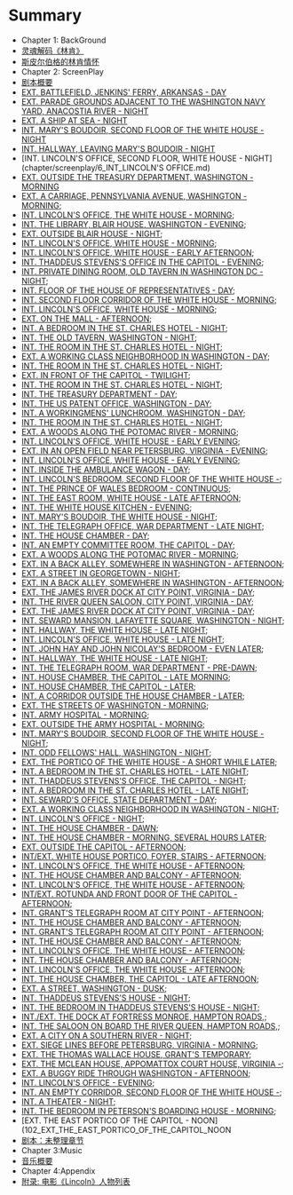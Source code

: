# Summary
* Chapter 1: BackGround
* [灵魂解码《林肯》](chapter/background/Film-Lincoln-1.md)
* [斯皮尔伯格的林肯情怀](chapter/background/Lincoln-Spielberg.md)
* Chapter 2: ScreenPlay
* [剧本概要](chapter/screenplay/ScreenplaySummary.md)
* [EXT. BATTLEFIELD, JENKINS' FERRY, ARKANSAS - DAY](chapter/screenplay/1_EXT_BATTLEFIELD.md)
* [EXT. PARADE GROUNDS ADJACENT TO THE WASHINGTON NAVY YARD, ANACOSTIA RIVER - NIGHT](chapter/screenplay/2_EXT_PARADE_GROUNDS.md)
* [EXT. A SHIP AT SEA - NIGHT](chapter/screenplay/3_EXT_A_SHIP_AT_SEA.md)
* [INT. MARY'S BOUDOIR, SECOND FLOOR OF THE WHITE HOUSE - NIGHT](chapter/screenplay/4_INT_MARY'S_BOUDOIR,.md)
* [INT. HALLWAY, LEAVING MARY'S BOUDOIR - NIGHT](chapter/screenplay/5_INT_HALLWAY.md)
* [INT. LINCOLN'S OFFICE, SECOND FLOOR, WHITE HOUSE - NIGHT](chapter/screenplay/6_INT_LINCOLN'S OFFICE.md)
* [EXT. OUTSIDE THE TREASURY DEPARTMENT, WASHINGTON - MORNING](chapter/screenplay/7_EXT_OUTSIDE_THE_TREASURY_DEPARTMENT.md)
* [EXT. A CARRIAGE, PENNSYLVANIA AVENUE, WASHINGTON - MORNING](8_EXT_A_CARRIAGE_PENNSYLVANIA_AVENUE_WASHINGTON_MORNING.md);
* [INT. LINCOLN'S OFFICE, THE WHITE HOUSE - MORNING](9_INT_LINCOLNS_OFFICE_THE_WHITE_HOUSE_MORNING.md);
* [INT. THE LIBRARY, BLAIR HOUSE, WASHINGTON - EVENING](10_INT_THE_LIBRARY_BLAIR_HOUSE_WASHINGTON_EVENING.md);
* [EXT. OUTSIDE BLAIR HOUSE - NIGHT](11_EXT_OUTSIDE_BLAIR_HOUSE_NIGHT.md);
* [INT. LINCOLN'S OFFICE, WHITE HOUSE - MORNING](12_INT_LINCOLNS_OFFICE_WHITE_HOUSE_MORNING.md);
* [INT. LINCOLN'S OFFICE, WHITE HOUSE - EARLY AFTERNOON](13_INT_LINCOLNS_OFFICE_WHITE_HOUSE_EARLY_AFTERNOON.md);
* [INT. THADDEUS STEVENS'S OFFICE IN THE CAPITOL - EVENING](14_INT_THADDEUS_STEVENSS_OFFICE_IN_THE_CAPITOL_EVENING.md);
* [INT. PRIVATE DINING ROOM, OLD TAVERN IN WASHINGTON DC - NIGHT](15_INT_PRIVATE_DINING_ROOM_OLD_TAVERN_IN_WASHINGTON_DC_NIGHT.md);
* [INT. FLOOR OF THE HOUSE OF REPRESENTATIVES - DAY](16_INT_FLOOR_OF_THE_HOUSE_OF_REPRESENTATIVES_DAY.md);
* [INT. SECOND FLOOR CORRIDOR OF THE WHITE HOUSE - MORNING](17_INT_SECOND_FLOOR_CORRIDOR_OF_THE_WHITE_HOUSE_MORNING.md);
* [INT. LINCOLN'S OFFICE, WHITE HOUSE - MORNING](18_INT_LINCOLNS_OFFICE_WHITE_HOUSE_MORNING.md);
* [EXT. ON THE MALL - AFTERNOON](19_EXT_ON_THE_MALL_AFTERNOON.md);
* [INT. A BEDROOM IN THE ST. CHARLES HOTEL - NIGHT](20_INT_A_BEDROOM_IN_THE_ST_CHARLES_HOTEL_NIGHT.md);
* [INT. THE OLD TAVERN, WASHINGTON - NIGHT](21_INT_THE_OLD_TAVERN_WASHINGTON_NIGHT.md);
* [INT. THE ROOM IN THE ST. CHARLES HOTEL - NIGHT](22_INT_THE_ROOM_IN_THE_ST_CHARLES_HOTEL_NIGHT.md);
* [EXT. A WORKING CLASS NEIGHBORHOOD IN WASHINGTON - DAY](23_EXT_A_WORKING_CLASS_NEIGHBORHOOD_IN_WASHINGTON_DAY.md);
* [INT. THE ROOM IN THE ST. CHARLES HOTEL - NIGHT](24_INT_THE_ROOM_IN_THE_ST_CHARLES_HOTEL_NIGHT.md);
* [EXT. IN FRONT OF THE CAPITOL - TWILIGHT](25_EXT_IN_FRONT_OF_THE_CAPITOL_TWILIGHT.md);
* [INT. THE ROOM IN THE ST. CHARLES HOTEL - NIGHT](26_INT_THE_ROOM_IN_THE_ST_CHARLES_HOTEL_NIGHT.md);
* [INT. THE TREASURY DEPARTMENT - DAY](27_INT_THE_TREASURY_DEPARTMENT_DAY.md);
* [INT. THE US PATENT OFFICE, WASHINGTON - DAY](28_INT_THE_US_PATENT_OFFICE_WASHINGTON_DAY.md);
* [INT. A WORKINGMENS' LUNCHROOM, WASHINGTON - DAY](29_INT_A_WORKINGMENS'_LUNCHROOM_WASHINGTON_DAY.md);
* [INT. THE ROOM IN THE ST. CHARLES HOTEL - NIGHT](30_INT_THE_ROOM_IN_THE_ST_CHARLES_HOTEL_NIGHT.md);
* [EXT. A WOODS ALONG THE POTOMAC RIVER - MORNING](31_EXT_A_WOODS_ALONG_THE_POTOMAC_RIVER_MORNING.md);
* [INT. LINCOLN'S OFFICE, WHITE HOUSE - EARLY EVENING](32_INT_LINCOLNS_OFFICE_WHITE_HOUSE_EARLY_EVENING.md);
* [EXT. IN AN OPEN FIELD NEAR PETERSBURG, VIRGINIA - EVENING](33_EXT_IN_AN_OPEN_FIELD_NEAR_PETERSBURG_VIRGINIA_EVENING.md);
* [INT. LINCOLN'S OFFICE, WHITE HOUSE - EARLY EVENING](34_INT_LINCOLNS_OFFICE_WHITE_HOUSE_EARLY_EVENING.md);
* [INT. INSIDE THE AMBULANCE WAGON - DAY](35_INT_INSIDE_THE_AMBULANCE_WAGON_DAY.md);
* [INT. LINCOLN'S BEDROOM, SECOND FLOOR OF THE WHITE HOUSE -](36_INT_LINCOLNS_BEDROOM_SECOND_FLOOR_OF_THE_WHITE_HOUSE_-.md);
* [INT. THE PRINCE OF WALES BEDROOM - CONTINUOUS](37_INT_THE_PRINCE_OF_WALES_BEDROOM_CONTINUOUS.md);
* [INT. THE EAST ROOM, WHITE HOUSE - LATE AFTERNOON](38_INT_THE_EAST_ROOM_WHITE_HOUSE_LATE_AFTERNOON.md);
* [INT. THE WHITE HOUSE KITCHEN - EVENING](39_INT_THE_WHITE_HOUSE_KITCHEN_EVENING.md);
* [INT. MARY'S BOUDOIR, THE WHITE HOUSE - NIGHT](40_INT_MARYS_BOUDOIR_THE_WHITE_HOUSE_NIGHT.md);
* [INT. THE TELEGRAPH OFFICE, WAR DEPARTMENT - LATE NIGHT](41_INT_THE_TELEGRAPH_OFFICE_WAR_DEPARTMENT_LATE_NIGHT.md);
* [INT. THE HOUSE CHAMBER - DAY](42_INT_THE_HOUSE_CHAMBER_DAY.md);
* [INT. AN EMPTY COMMITTEE ROOM, THE CAPITOL - DAY](43_INT_AN_EMPTY_COMMITTEE_ROOM_THE_CAPITOL_DAY.md);
* [EXT. A WOODS ALONG THE POTOMAC RIVER - MORNING](44_EXT_A_WOODS_ALONG_THE_POTOMAC_RIVER_MORNING.md);
* [EXT. IN A BACK ALLEY, SOMEWHERE IN WASHINGTON - AFTERNOON](45_EXT_IN_A_BACK_ALLEY_SOMEWHERE_IN_WASHINGTON_AFTERNOON.md);
* [EXT. A STREET IN GEORGETOWN - NIGHT](46_EXT_A_STREET_IN_GEORGETOWN_NIGHT.md);
* [EXT. IN A BACK ALLEY, SOMEWHERE IN WASHINGTON - AFTERNOON](47_EXT_IN_A_BACK_ALLEY_SOMEWHERE_IN_WASHINGTON_AFTERNOON.md);
* [EXT. THE JAMES RIVER DOCK AT CITY POINT, VIRGINIA - DAY](48_EXT_THE_JAMES_RIVER_DOCK_AT_CITY_POINT_VIRGINIA_DAY.md);
* [INT. THE RIVER QUEEN SALOON, CITY POINT, VIRGINIA - DAY](49_INT_THE_RIVER_QUEEN_SALOON_CITY_POINT_VIRGINIA_DAY.md);
* [EXT. THE JAMES RIVER DOCK AT CITY POINT, VIRGINIA - DAY](50_EXT_THE_JAMES_RIVER_DOCK_AT_CITY_POINT_VIRGINIA_DAY.md);
* [INT. SEWARD MANSION, LAFAYETTE SQUARE, WASHINGTON - NIGHT](51_INT_SEWARD_MANSION_LAFAYETTE_SQUARE_WASHINGTON_NIGHT.md);
* [INT. HALLWAY, THE WHITE HOUSE - LATE NIGHT](52_INT_HALLWAY_THE_WHITE_HOUSE_LATE_NIGHT.md);
* [INT. LINCOLN'S OFFICE, WHITE HOUSE - LATE NIGHT](53_INT_LINCOLNS_OFFICE_WHITE_HOUSE_LATE_NIGHT.md);
* [INT. JOHN HAY AND JOHN NICOLAY'S BEDROOM - EVEN LATER](54_INT_JOHN_HAY_AND_JOHN_NICOLAYS_BEDROOM_EVEN_LATER.md);
* [INT. HALLWAY, THE WHITE HOUSE - LATE NIGHT](55_INT_HALLWAY_THE_WHITE_HOUSE_LATE_NIGHT.md);
* [INT. THE TELEGRAPH ROOM, WAR DEPARTMENT - PRE-DAWN](56_INT_THE_TELEGRAPH_ROOM_WAR_DEPARTMENT_PRE-DAWN.md);
* [INT. HOUSE CHAMBER, THE CAPITOL - LATE MORNING](57_INT_HOUSE_CHAMBER_THE_CAPITOL_LATE_MORNING.md);
* [INT. HOUSE CHAMBER, THE CAPITOL - LATER](58_INT_HOUSE_CHAMBER_THE_CAPITOL_LATER.md);
* [INT. A CORRIDOR OUTSIDE THE HOUSE CHAMBER - LATER](59_INT_A_CORRIDOR_OUTSIDE_THE_HOUSE_CHAMBER_LATER.md);
* [EXT. THE STREETS OF WASHINGTON - MORNING](60_EXT_THE_STREETS_OF_WASHINGTON_MORNING.md);
* [INT. ARMY HOSPITAL - MORNING](61_INT_ARMY_HOSPITAL_MORNING.md);
* [EXT. OUTSIDE THE ARMY HOSPITAL - MORNING](62_EXT_OUTSIDE_THE_ARMY_HOSPITAL_MORNING.md);
* [INT. MARY'S BOUDOIR, SECOND FLOOR OF THE WHITE HOUSE - NIGHT](63_INT_MARYS_BOUDOIR_SECOND_FLOOR_OF_THE_WHITE_HOUSE_NIGHT.md);
* [INT. ODD FELLOWS' HALL, WASHINGTON - NIGHT](64_INT_ODD_FELLOWS'_HALL_WASHINGTON_NIGHT.md);
* [EXT. THE PORTICO OF THE WHITE HOUSE - A SHORT WHILE LATER](65_EXT_THE_PORTICO_OF_THE_WHITE_HOUSE_A_SHORT_WHILE_LATER.md);
* [INT. A BEDROOM IN THE ST. CHARLES HOTEL - LATE NIGHT](66_INT_A_BEDROOM_IN_THE_ST_CHARLES_HOTEL_LATE_NIGHT.md);
* [INT. THADDEUS STEVENS'S OFFICE, THE CAPITOL - NIGHT](67_INT_THADDEUS_STEVENSS_OFFICE_THE_CAPITOL_NIGHT.md);
* [INT. A BEDROOM IN THE ST. CHARLES HOTEL - LATE NIGHT](68_INT_A_BEDROOM_IN_THE_ST_CHARLES_HOTEL_LATE_NIGHT.md);
* [INT. SEWARD'S OFFICE, STATE DEPARTMENT - DAY](69_INT_SEWARDS_OFFICE_STATE_DEPARTMENT_DAY.md);
* [EXT. A WORKING CLASS NEIGHBORHOOD IN WASHINGTON - NIGHT](70_EXT_A_WORKING_CLASS_NEIGHBORHOOD_IN_WASHINGTON_NIGHT.md);
* [INT. LINCOLN'S OFFICE - NIGHT](71_INT_LINCOLNS_OFFICE_NIGHT.md);
* [INT. THE HOUSE CHAMBER - DAWN](72_INT_THE_HOUSE_CHAMBER_DAWN.md);
* [INT. THE HOUSE CHAMBER - MORNING, SEVERAL HOURS LATER](73_INT_THE_HOUSE_CHAMBER_MORNING_SEVERAL_HOURS_LATER.md);
* [EXT. OUTSIDE THE CAPITOL - AFTERNOON](74_EXT_OUTSIDE_THE_CAPITOL_AFTERNOON.md);
* [INT/EXT. WHITE HOUSE PORTICO, FOYER, STAIRS - AFTERNOON](75_INT_EXT_WHITE_HOUSE_PORTICO_FOYER_STAIRS_AFTERNOON.md);
* [INT. LINCOLN'S OFFICE, THE WHITE HOUSE - AFTERNOON](76_INT_LINCOLNS_OFFICE_THE_WHITE_HOUSE_AFTERNOON.md);
* [INT. THE HOUSE CHAMBER AND BALCONY - AFTERNOON](77_INT_THE_HOUSE_CHAMBER_AND_BALCONY_AFTERNOON.md);
* [INT. LINCOLN'S OFFICE, THE WHITE HOUSE - AFTERNOON](78_INT_LINCOLNS_OFFICE_THE_WHITE_HOUSE_AFTERNOON.md);
* [INT/EXT. ROTUNDA AND FRONT DOOR OF THE CAPITOL - AFTERNOON](79_INT_EXT_ROTUNDA_AND_FRONT_DOOR_OF_THE_CAPITOL_AFTERNOON.md);
* [INT. GRANT'S TELEGRAPH ROOM AT CITY POINT - AFTERNOON](80_INT_GRANTS_TELEGRAPH_ROOM_AT_CITY_POINT_AFTERNOON.md);
* [INT. THE HOUSE CHAMBER AND BALCONY - AFTERNOON](81_INT_THE_HOUSE_CHAMBER_AND_BALCONY_AFTERNOON.md);
* [INT. GRANT'S TELEGRAPH ROOM AT CITY POINT - AFTERNOON](82_INT_GRANTS_TELEGRAPH_ROOM_AT_CITY_POINT_AFTERNOON.md);
* [INT. THE HOUSE CHAMBER AND BALCONY - AFTERNOON](83_INT_THE_HOUSE_CHAMBER_AND_BALCONY_AFTERNOON.md);
* [INT. LINCOLN'S OFFICE, THE WHITE HOUSE - AFTERNOON](84_INT_LINCOLNS_OFFICE_THE_WHITE_HOUSE_AFTERNOON.md);
* [INT. THE HOUSE CHAMBER AND BALCONY - AFTERNOON](85_INT_THE_HOUSE_CHAMBER_AND_BALCONY_AFTERNOON.md);
* [INT. LINCOLN'S OFFICE, THE WHITE HOUSE - AFTERNOON](86_INT_LINCOLNS_OFFICE_THE_WHITE_HOUSE_AFTERNOON.md);
* [INT. THE HOUSE CHAMBER, THE CAPITOL - LATE AFTERNOON](87_INT_THE_HOUSE_CHAMBER_THE_CAPITOL_LATE_AFTERNOON.md);
* [EXT. A STREET, WASHINGTON - DUSK](88_EXT_A_STREET_WASHINGTON_DUSK.md);
* [INT. THADDEUS STEVENS'S HOUSE - NIGHT](89_INT_THADDEUS_STEVENSS_HOUSE_NIGHT.md);
* [INT. THE BEDROOM IN THADDEUS STEVENS'S HOUSE - NIGHT](90_INT_THE_BEDROOM_IN_THADDEUS_STEVENSS_HOUSE_NIGHT.md);
* [INT./EXT. THE DOCK AT FORTRESS MONROE, HAMPTON ROADS,](91_INT._EXT_THE_DOCK_AT_FORTRESS_MONROE_HAMPTON_ROADS,.md);
* [INT. THE SALOON ON BOARD THE RIVER QUEEN, HAMPTON ROADS,](92_INT_THE_SALOON_ON_BOARD_THE_RIVER_QUEEN_HAMPTON_ROADS,.md);
* [EXT. A CITY ON A SOUTHERN RIVER - NIGHT](93_EXT_A_CITY_ON_A_SOUTHERN_RIVER_NIGHT.md);
* [EXT. SIEGE LINES BEFORE PETERSBURG, VIRGINIA - MORNING](94_EXT_SIEGE_LINES_BEFORE_PETERSBURG_VIRGINIA_MORNING.md);
* [EXT. THE THOMAS WALLACE HOUSE, GRANT'S TEMPORARY](95_EXT_THE_THOMAS_WALLACE_HOUSE_GRANTS_TEMPORARY.md);
* [EXT. THE MCLEAN HOUSE, APPOMATTOX COURT HOUSE, VIRGINIA -](96_EXT_THE_MCLEAN_HOUSE_APPOMATTOX_COURT_HOUSE_VIRGINIA_-.md);
* [EXT. A BUGGY RIDE THROUGH WASHINGTON - AFTERNOON](97_EXT_A_BUGGY_RIDE_THROUGH_WASHINGTON_AFTERNOON.md);
* [INT. LINCOLN'S OFFICE - EVENING](98_INT_LINCOLNS_OFFICE_EVENING.md);
* [INT. AN EMPTY CORRIDOR, SECOND FLOOR OF THE WHITE HOUSE -](99_INT_AN_EMPTY_CORRIDOR_SECOND_FLOOR_OF_THE_WHITE_HOUSE_-.md);
* [INT. A THEATER - NIGHT](100_INT_A_THEATER_NIGHT.md);
* [INT. THE BEDROOM IN PETERSON'S BOARDING HOUSE - MORNING](101_INT_THE_BEDROOM_IN_PETERSONS_BOARDING_HOUSE_MORNING.md);
* [EXT. THE EAST PORTICO OF THE CAPITOL - NOON](102_EXT_THE_EAST_PORTICO_OF_THE_CAPITOL_NOON
* [剧本：未整理章节](chapter/screenplay/All.md)
* Chapter 3:Music
* [音乐概要](chapter/music/MusicSummary.md)
* Chapter 4:Appendix
* [附录: 电影《Lincoln》人物列表](chapter/screenplay/LIST_OF_Characters.md)

